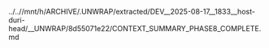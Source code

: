 ../..//mnt/h/ARCHIVE/.UNWRAP/extracted/DEV__2025-08-17__1833__host-duri-head/__UNWRAP/8d55071e22/CONTEXT_SUMMARY_PHASE8_COMPLETE.md